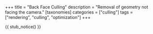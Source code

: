+++
title = "Back Face Culling"
description = "Removal of geometry not facing the camera."
[taxonomies]
categories = ["culling"]
tags = ["rendering", "culling", "optimization"]
+++

{{ stub_notice() }}
